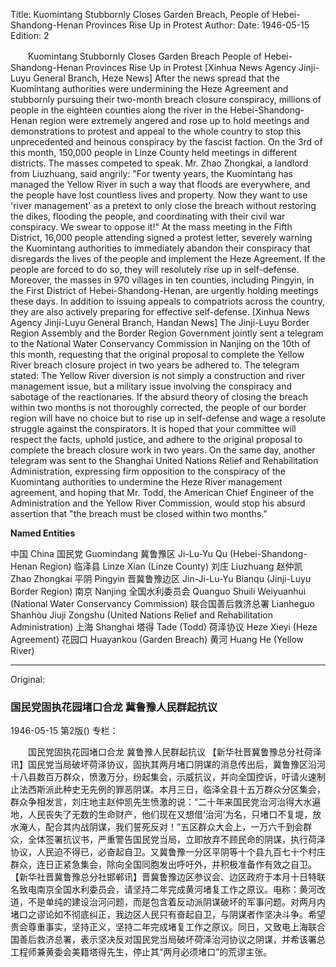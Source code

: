 Title: Kuomintang Stubbornly Closes Garden Breach, People of Hebei-Shandong-Henan Provinces Rise Up in Protest
Author:
Date: 1946-05-15
Edition: 2

　　Kuomintang Stubbornly Closes Garden Breach
    People of Hebei-Shandong-Henan Provinces Rise Up in Protest
    [Xinhua News Agency Jinji-Luyu General Branch, Heze News] After the news spread that the Kuomintang authorities were undermining the Heze Agreement and stubbornly pursuing their two-month breach closure conspiracy, millions of people in the eighteen counties along the river in the Hebei-Shandong-Henan region were extremely angered and rose up to hold meetings and demonstrations to protest and appeal to the whole country to stop this unprecedented and heinous conspiracy by the fascist faction. On the 3rd of this month, 150,000 people in Linze County held meetings in different districts. The masses competed to speak. Mr. Zhao Zhongkai, a landlord from Liuzhuang, said angrily: "For twenty years, the Kuomintang has managed the Yellow River in such a way that floods are everywhere, and the people have lost countless lives and property. Now they want to use 'river management' as a pretext to only close the breach without restoring the dikes, flooding the people, and coordinating with their civil war conspiracy. We swear to oppose it!" At the mass meeting in the Fifth District, 16,000 people attending signed a protest letter, severely warning the Kuomintang authorities to immediately abandon their conspiracy that disregards the lives of the people and implement the Heze Agreement. If the people are forced to do so, they will resolutely rise up in self-defense. Moreover, the masses in 970 villages in ten counties, including Pingyin, in the First District of Hebei-Shandong-Henan, are urgently holding meetings these days. In addition to issuing appeals to compatriots across the country, they are also actively preparing for effective self-defense.
    [Xinhua News Agency Jinji-Luyu General Branch, Handan News] The Jinji-Luyu Border Region Assembly and the Border Region Government jointly sent a telegram to the National Water Conservancy Commission in Nanjing on the 10th of this month, requesting that the original proposal to complete the Yellow River breach closure project in two years be adhered to. The telegram stated: The Yellow River diversion is not simply a construction and river management issue, but a military issue involving the conspiracy and sabotage of the reactionaries. If the absurd theory of closing the breach within two months is not thoroughly corrected, the people of our border region will have no choice but to rise up in self-defense and wage a resolute struggle against the conspirators. It is hoped that your committee will respect the facts, uphold justice, and adhere to the original proposal to complete the breach closure work in two years. On the same day, another telegram was sent to the Shanghai United Nations Relief and Rehabilitation Administration, expressing firm opposition to the conspiracy of the Kuomintang authorities to undermine the Heze River management agreement, and hoping that Mr. Todd, the American Chief Engineer of the Administration and the Yellow River Commission, would stop his absurd assertion that "the breach must be closed within two months."

**Named Entities**

中国    China
国民党  Guomindang
冀鲁豫区   Ji-Lu-Yu Qu (Hebei-Shandong-Henan Region)
临泽县    Linze Xian (Linze County)
刘庄    Liuzhuang
赵仲凯    Zhao Zhongkai
平阴    Pingyin
晋冀鲁豫边区   Jin-Ji-Lu-Yu Bianqu (Jinji-Luyu Border Region)
南京    Nanjing
全国水利委员会   Quanguo Shuili Weiyuanhui (National Water Conservancy Commission)
联合国善后救济总署   Lianheguo Shanhòu Jiuji Zongshu (United Nations Relief and Rehabilitation Administration)
上海    Shanghai
塔得   Tade (Todd)
荷泽协议  Heze Xieyi (Heze Agreement)
花园口  Huayankou (Garden Breach)
黄河    Huang He (Yellow River)



<hr /> 

Original: 


### 国民党固执花园堵口合龙  冀鲁豫人民群起抗议

1946-05-15
第2版()
专栏：

　　国民党固执花园堵口合龙
    冀鲁豫人民群起抗议
    【新华社晋冀鲁豫总分社荷泽讯】国民党当局破坏荷泽协议，固执其两月堵口阴谋的消息传出后，冀鲁豫区沿河十八县数百万群众，愤激万分，纷起集会，示威抗议，并向全国控诉，吁请火速制止法西斯派此种史无先例的罪恶阴谋。本月三日，临泽全县十五万群众分区集会，群众争相发言，刘庄地主赵仲凯先生愤激的说：“二十年来国民党治河治得大水遍地，人民丧失了无数的生命财产，他们现在又想借‘治河’为名，只堵口不复堤，放水淹人，配合其内战阴谋，我们誓死反对！”五区群众大会上，一万六千到会群众，全体签署抗议书，严重警告国民党当局，立即放弃不顾民命的阴谋，执行荷泽协议，人民迫不得已，必奋起自卫。又冀鲁豫一分区平阴等十个县九百七十个村庄群众，连日正紧急集会，除向全国同胞发出呼吁外，并积极准备作有效之自卫。
    【新华社晋冀鲁豫总分社邯郸讯】晋冀鲁豫边区参议会、边区政府于本月十日特联名致电南京全国水利委员会，请坚持二年完成黄河堵复工作之原议。电称：黄河改道，不是单纯的建设治河问题，而是包含着反动派阴谋破坏的军事问题。对两月内堵口之谬论如不彻底纠正，我边区人民只有奋起自卫，与阴谋者作坚决斗争。希望贵会尊重事实，坚持正义，坚持二年完成堵复工作之原议。同日，又致电上海联合国善后救济总署，表示坚决反对国民党当局破坏荷泽治河协议之阴谋，并希该署总工程师兼黄委会美籍塔得先生，停止其“两月必须堵口”的荒谬主张。
